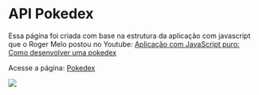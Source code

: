 <h1>API Pokedex</h1>
<p>Essa página foi criada com base na estrutura da aplicação com javascript que o Roger Melo postou no Youtube: <a href="https://www.youtube.com/watch?v=Uptu3NrBFBM" target="_blank">Aplicação com JavaScript puro: Como desenvolver uma pokedex<a/> <p/>

<p>Acesse a página: <a href="https://anelisevaz.github.io/API-Pokedex/" target="_blank">Pokedex<a/> <p/>
<img src="https://64.media.tumblr.com/f1593c46d9a7c1fd87fc78af72ee7750/fe63b61a94073dc4-7c/s2048x3072/c330ab3d1eea4bd5a4e9c28159c233b0fe0e0e9e.png">
